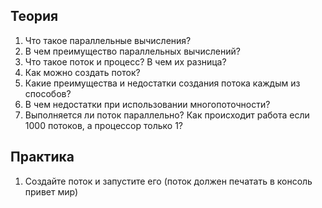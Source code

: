 ## Теория
1. Что такое параллельные вычисления?
2. В чем преимущество параллельных вычислений?
3. Что такое поток и процесс? В чем их разница?
4. Как можно создать поток?
5. Какие преимущества и недостатки создания потока каждым из способов?
6. В чем недостатки при использовании многопоточности?
7. Выполняется ли поток параллельно? Как происходит работа если 1000 потоков, а процессор только 1?
## Практика
1. Создайте поток и запустите его (поток должен печатать в консоль привет мир)